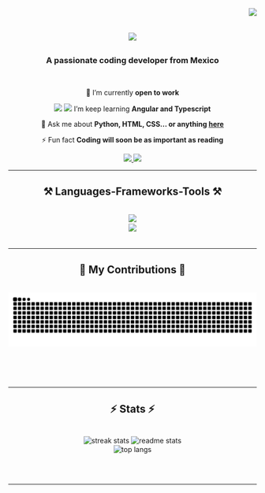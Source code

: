 <img align="right" src="https://visitor-badge.laobi.icu/badge?page_id=xlExistence.xlExistence" />

<h1 align="center">
    <img src="https://readme-typing-svg.herokuapp.com/?font=Righteous&size=35&color=44f8f2&center=true&vCenter=true&width=500&height=70&duration=4000&lines=Hi+There!+👋;+I'm+Josué+Polina!;" />
</h1>


<h3 align="center">A passionate coding developer from Mexico</h3>

<br/>

<div align="center">

🔭 I’m currently **open to work**

<img src="https://angular.io/assets/images/logos/angular/angular.svg" height="20" /> <img src="https://cdn.worldvectorlogo.com/logos/typescript.svg" height="20" /> I’m keep learning **Angular and Typescript**

💬 Ask me about **Python, HTML, CSS... or anything [here](https://www.linkedin.com/in/josu%C3%A9-a-polina-romo-06a6b6252/)**

⚡ Fun fact **Coding will soon be as important as reading**

 </div>

 <div align="center"> 
  <a href="mailto:josue.polina19122002@gmail.com">
    <img src="https://img.shields.io/badge/Gmail-333333?style=for-the-badge&logo=gmail&logoColor=red" />
  </a>
  <a href="https://linkedin.com/in/josuep19" target="_blank">
    <img src="https://img.shields.io/badge/LinkedIn-0077B5?style=for-the-badge&logo=linkedin&logoColor=white" target="_blank" />
  </a>
  <!--
  <a href="https://tu-portfolio.com" target="_blank">
     <img src="https://img.shields.io/badge/Portfolio-FF5722?style=for-the-badge&logo=todoist&logoColor=white" target="_blank" /> <!-- sqlite, safari, google-chrome are other good icon options
  </a>
  -->
</div>

 <hr/>

<h2 align="center">⚒️ Languages-Frameworks-Tools ⚒️</h2>
<br/>
<div align="center">
    <img src="https://skillicons.dev/icons?i=html,css,bootstrap,javascript,typescript,python,c,java" /><br>
    <img src="https://skillicons.dev/icons?i=vscode,github,git,figma,nodejs,mongodb,postman,docker,mysql" /><br>
</div>

<br/>
<hr/>

<div align="center">
  <h2>🐍 My Contributions 🐍</h2>
  <br>
  <img alt="snake eating my contributions" src="https://github.com/xlExistence/xlExistence/blob/output/github-contribution-grid-snake-dark.svg" />
  
  <br/><br/><br/>
</div>

<hr/>

<h2 align="center">⚡ Stats ⚡</h2>
<br>
<div align=center>
    <img width=390 src="https://github-readme-streak-stats-salesp07.vercel.app/?user=xlExistence&count_private=true&theme=react&border_radius=10" alt="streak stats"/>
    <img width=390 src="https://github-readme-stats-salesp07.vercel.app/api?username=xlExistence&count_private=true&show_icons=true&theme=react&rank_icon=github&border_radius=10" alt="readme stats" />
    <br/>
    <img width=325 align="center" src="https://github-readme-stats-salesp07.vercel.app/api/top-langs/?username=xlExistence&hide=HTML&langs_count=8&layout=compact&theme=react&border_radius=10&size_weight=0.5&count_weight=0.5&exclude_repo=github-readme-stats" alt="top langs" />
</div>

<br/><br/>

<hr/>

